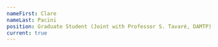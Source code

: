 ```yaml
---
nameFirst: Clare
nameLast: Pacini
position: Graduate Student (Joint with Professor S. Tavaré, DAMTP)
current: true
---
```

